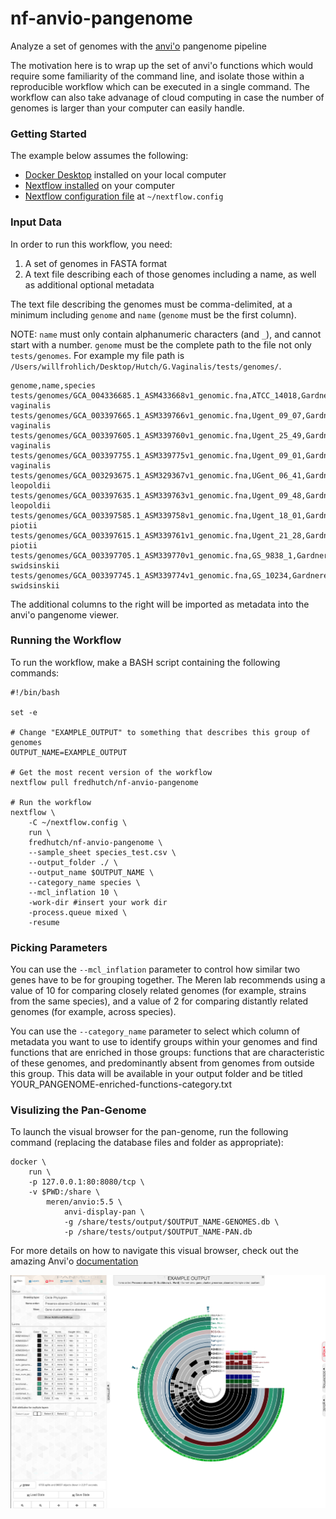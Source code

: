 # nf-anvio-pangenome
Analyze a set of genomes with the [anvi'o](http://merenlab.org/software/anvio/) pangenome pipeline

The motivation here is to wrap up the set of anvi'o functions which would require
some familiarity of the command line, and isolate those within a reproducible
workflow which can be executed in a single command. The workflow can also take 
advanage of cloud computing in case the number of genomes is larger than your
computer can easily handle.

### Getting Started

The example below assumes the following:

  * [Docker Desktop](https://www.docker.com/products/docker-desktop) installed on your local computer
  * [Nextflow installed](https://nextflow.io) on your computer
  * [Nextflow configuration file](https://sciwiki.fredhutch.org/compdemos/nextflow/) at `~/nextflow.config`


### Input Data

In order to run this workflow, you need:

1. A set of genomes in FASTA format
2. A text file describing each of those genomes including a name, as well as additional optional metadata

The text file describing the genomes must be comma-delimited, at a minimum including 
`genome` and `name` (`genome` must be the first column).

NOTE: `name` must only contain alphanumeric characters (and `_`), and cannot start with a number.
            `genome` must be the complete path to the file not only `tests/genomes`. For example my
            file path is  `/Users/willfrohlich/Desktop/Hutch/G.Vaginalis/tests/genomes/`.

```
genome,name,species
tests/genomes/GCA_004336685.1_ASM433668v1_genomic.fna,ATCC_14018,Gardnerella vaginalis
tests/genomes/GCA_003397665.1_ASM339766v1_genomic.fna,Ugent_09_07,Gardnerella vaginalis
tests/genomes/GCA_003397605.1_ASM339760v1_genomic.fna,Ugent_25_49,Gardnerella vaginalis
tests/genomes/GCA_003397755.1_ASM339775v1_genomic.fna,Ugent_09_01,Gardnerella vaginalis
tests/genomes/GCA_003293675.1_ASM329367v1_genomic.fna,UGent_06_41,Gardnerella leopoldii
tests/genomes/GCA_003397635.1_ASM339763v1_genomic.fna,Ugent_09_48,Gardnerella leopoldii
tests/genomes/GCA_003397585.1_ASM339758v1_genomic.fna,Ugent_18_01,Gardnerella piotii
tests/genomes/GCA_003397615.1_ASM339761v1_genomic.fna,Ugent_21_28,Gardnerella piotii
tests/genomes/GCA_003397705.1_ASM339770v1_genomic.fna,GS_9838_1,Gardnerella swidsinskii
tests/genomes/GCA_003397745.1_ASM339774v1_genomic.fna,GS_10234,Gardnerella swidsinskii
```

The additional columns to the right will be imported as metadata into the anvi'o 
pangenome viewer.

### Running the Workflow

To run the workflow, make a BASH script containing the following commands:

```
#!/bin/bash

set -e

# Change "EXAMPLE_OUTPUT" to something that describes this group of genomes
OUTPUT_NAME=EXAMPLE_OUTPUT

# Get the most recent version of the workflow
nextflow pull fredhutch/nf-anvio-pangenome

# Run the workflow
nextflow \
    -C ~/nextflow.config \
    run \
    fredhutch/nf-anvio-pangenome \
    --sample_sheet species_test.csv \
    --output_folder ./ \
    --output_name $OUTPUT_NAME \
    --category_name species \
    --mcl_inflation 10 \
    -work-dir #insert your work dir
    -process.queue mixed \
    -resume

```

### Picking Parameters

You can use the `--mcl_inflation` parameter to control how similar two genes have to be
for grouping together. The Meren lab recommends using a value of 10 for comparing closely
related genomes (for example, strains from the same species), and a value of 2 for comparing
distantly related genomes (for example, across species).

You can use the `--category_name` parameter to select which column of metadata you want 
to use to identify groups within your genomes and find functions that are enriched in those 
groups: functions that are characteristic of these genomes, and predominantly absent from genomes from outside this group. This data will be available in your output folder and be titled YOUR_PANGENOME-enriched-functions-category.txt


### Visulizing the Pan-Genome

To launch the visual browser for the pan-genome, run the following command 
(replacing the database files and folder as appropriate):

```
docker \
    run \
    -p 127.0.0.1:80:8080/tcp \
    -v $PWD:/share \
        meren/anvio:5.5 \
            anvi-display-pan \
            -g /share/tests/output/$OUTPUT_NAME-GENOMES.db \
            -p /share/tests/output/$OUTPUT_NAME-PAN.db
```

For more details on how to navigate this visual browser, check out the amazing Anvi'o
[documentation](http://merenlab.org/2016/11/08/pangenomics-v2/.)

![Example Data](https://github.com/FredHutch/nf-anvio-pangenome/raw/master/assets/screenshot.png)
